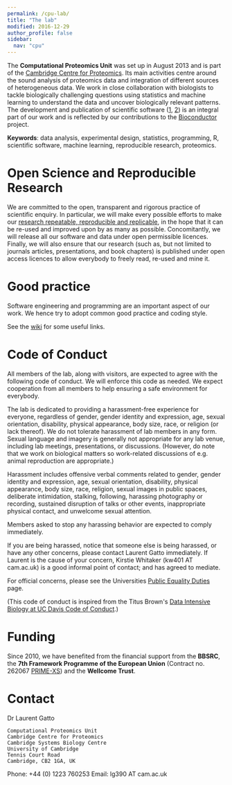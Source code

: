 ```yaml
---
permalink: /cpu-lab/
title: "The lab"
modified: 2016-12-29
author_profile: false
sidebar:
  nav: "cpu"
---
```



The **Computational Proteomics Unit** was set up in August 2013 and is
part of the
[Cambridge Centre for Proteomics](http://proteomics.bio.cam.ac.uk/). Its
main activities centre around the sound analysis of proteomics data
and integration of different sources of heterogeneous data. We work in
close collaboration with biologists to tackle biologically challenging
questions using statistics and machine learning to understand the data
and uncover biologically relevant patterns. The development and
publication of scientific software
([1](https://github.com/ComputationalProteomicsUnit),
[2](https://github.com/lgatto)) is an integral part of our work and is
reflected by our contributions to the
[Bioconductor](http://www.bioconductor.org/) project.

**Keywords**: data analysis, experimental design, statistics,
programming, R, scientific software, machine learning, reproducible
research, proteomics.

# Open Science and Reproducible Research 

We are committed to the open, transparent and rigorous practice of
scientific enquiry. In particular, we will make every possible efforts
to make our
[research repeatable, reproducible and replicable](http://lgatto.github.io/rr-what-should-be-our-goals/),
in the hope that it can be re-used and improved upon by as many as
possible. Concomitantly, we will release all our software and data
under open permissible licences. Finally, we will also ensure that our
research (such as, but not limited to journals articles,
presentations, and book chapters) is published under open access
licences to allow everybody to freely read, re-used and mine it.

# Good practice 

Software engineering and programming are an important aspect of our
work. We hence try to adopt common good practice and coding style.

See the
[wiki](https://github.com/ComputationalProteomicsUnit/www/wiki) for
some useful links.

# Code of Conduct

All members of the lab, along with visitors, are expected to agree
with the following code of conduct. We will enforce this code as
needed. We expect cooperation from all members to help ensuring a safe
environment for everybody.

The lab is dedicated to providing a harassment-free experience for
everyone, regardless of gender, gender identity and expression, age,
sexual orientation, disability, physical appearance, body size, race,
or religion (or lack thereof). We do not tolerate harassment of lab
members in any form. Sexual language and imagery is generally not
appropriate for any lab venue, including lab meetings, presentations,
or discussions. (However, do note that we work on biological matters
so work-related discussions of e.g. animal reproduction are
appropriate.)

Harassment includes offensive verbal comments related to gender,
gender identity and expression, age, sexual orientation, disability,
physical appearance, body size, race, religion, sexual images in
public spaces, deliberate intimidation, stalking, following, harassing
photography or recording, sustained disruption of talks or other
events, inappropriate physical contact, and unwelcome sexual
attention.

Members asked to stop any harassing behavior are expected to comply
immediately.

If you are being harassed, notice that someone else is being harassed,
or have any other concerns, please contact Laurent Gatto
immediately. If Laurent is the cause of your concern, Kirstie Whitaker
(kw401 AT cam.ac.uk) is a good informal point of contact; and has
agreed to mediate.

For official concerns, please see the Universities
[Public Equality Duties](http://www.equality.admin.cam.ac.uk/training/equalities-law/public-equality-duties)
page.

(This code of conduct is inspired from the Titus Brown's
[Data Intensive Biology at UC Davis Code of Conduct](http://ivory.idyll.org/lab/coc.html).)

# Funding 

Since 2010, we have benefited from the financial support from the
**BBSRC**, the **7th Framework Programme of the European Union**
(Contract no. 262067 [PRIME-XS](http://www.primexs.eu/)) and the
**Wellcome Trust**.

# Contact 

Dr Laurent Gatto

    Computational Proteomics Unit
    Cambridge Centre for Proteomics
    Cambridge Systems Biology Centre
    University of Cambridge
    Tennis Court Road
    Cambridge, CB2 1GA, UK

Phone: +44 (0) 1223 760253
Email: lg390 AT cam.ac.uk
